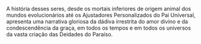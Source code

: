 ﻿A história desses seres, desde os mortais inferiores de origem animal dos mundos evolucionários até os Ajustadores Personalizados do Pai Universal, apresenta uma narrativa gloriosa da dádiva irrestrita do amor divino e da condescendência da graça, em todos os tempos e em todos os universos da vasta criação das Deidades do Paraíso.